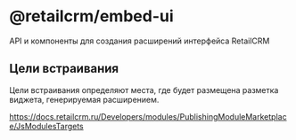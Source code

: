 # @retailcrm/embed-ui

API и компоненты для создания расширений интерфейса RetailCRM

## Цели встраивания

Цели встраивания определяют места, где будет размещена разметка виджета, генерируемая расширением.

https://docs.retailcrm.ru/Developers/modules/PublishingModuleMarketplace/JsModulesTargets

